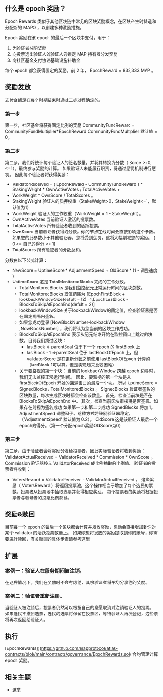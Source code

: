 ## 什么是 epoch 奖励？

Epoch Rewards 类似于其他区块链中常见的区块奖励概念，在区块产生时铸造和分配新的 MAPO ，以创建多种激励措施。

Epoch 奖励在该 epoch 的最后一个区块中支付，用于：

1. 为验证者分配奖励
2. 向投票选出验证人的验证人的锁定 MAP 持有者分发奖励
3. 向社区基金支付协议基础设施补助金

每个 epoch 都会获得固定的奖励。前 2 年， EpochReward = 833,333 MAP 。

## 奖励发放

支付金额是在每个时期结束时通过三步过程确定的。

### 第一步

第一步，社区基金将获得固定比例的奖励
CommunityFundReward = CommunityFundMultiplier*EpochReward
CommunityFundMultiplier 默认值 = 0。

### 第二步

第二步，我们将统计每个验证人的签名数量，并将其转换为分数（ Sorce >=0,<=1），最终参与奖励的计算。
如果验证人未能履行职责，将通过惩罚机制进行惩罚。
因此每个验证者将获得奖励：

- ValidatorReceived = ( EpochReward - CommunityFundReward ) * StakingWeight * OwnActiveVotes / TotalActiveVotes +
- WorkWeight * OwnScore / TotalScores 。
- StakingWeight 验证人的质押权重（StakeWeight>0，StakeWeight<=1，默认值为1）
- WorkWeight 验证人的工作权重（WorkWeight = 1 - StakeWeight）。
- OwnActiveVotes 当前验证人激活的投票数。
- TotalActiveVotes 所有验证者收到的活跃投票。
- OwnScore
  当前验证者获得的分数。你的节点在线时间会直接影响这个参数。如果您的此参数小于其他验证器，您将受到惩罚，这将大幅削减您的奖励。 (
  0 <= 自己的得分 <= 1)
- TotalScores 所有验证者的分数总和。

分数由以下公式计算：

- NewScore = UptimeScore * AdjustmentSpeed + OldScore * (1 - 调整速度 )
- UptimeScore 这是 TotalMonitoredBlocks 完成的工作分数。
    - TotalMonitoredBlocks 是我们监控纪元正常运行时间的区块总数。
    - TotalMonitoredBlocks
      取值范围为 [EpochFirstBlock + lookbackWindowSize(defult = 12) -1,EpochLastBlock - BlocksToSkipAtEpochEnd(defult = 2)]
    - lookbackWindowSize 关于lookbackWindow的固定值，检查验证器是否在固定间隔内签名。
    - 如果您成功登录 [NowBlockNumber-lookbackWindow ,NowBlockNumber] ，我们将认为您当前的区块工作成功。
    - BlocksToSkipAtEpochEnd 表示从纪元结束开始在监控窗口上跳过的块数。目前我们跳过区块：
        - lastBlock => parentSeal 位于下一个 epoch 的 firstBlock 上
        - lastBlock - 1 =>parentSeal 位于 lastBlockOfEpoch 上，但 validatorScore 是在更新分数之前使用 lastBlockOfEpoch
          计算的 （lastBlock-1可以算，但是实现起来比较困难）
    - 关于要监视的第一个块：
      当前的 lookbackWindow 跨越 epoch 边界时，我们无法监控正常运行时间。
      因此，要监视的第一个块是从 firstBlockOfEpoch 开始的回溯窗口的最后一个块。
      所以 UptimeScore = SignedBlocks / TotalMonitoredBlocks 。
      SignedBlocks 验证者签名的区块数量，每次生成区块时都会检查该数量。
      首先，检查当前块是否在 BlocksToSkipAtEpochEnd 中。
      其次，检查当前区块审核期是否签署。如果存在则视为签名成功
      如果第一步和第二步成功 SignedBlocks 将加 1。
      AdjustmentSpeed 调整因子。这种方式将鼓励验证器稳定。（'AdjustmentSpeed' 默认值为 0.2）。
      OldScore 这是该验证人最后一个epoch的得分。（第一个分配epoch奖励OldScore为0）

### 第三步

第三步，由于验证者会将奖励分发给投票者，因此实际验证者将收到奖励：
ValidatorActualReceived = ValidatorReceived * Commission * OwnScore 。
Commission 验证器按与 ValidatorReceived 成比例抽取的比例值。
验证者的投票者将收到：

- VotersReward = ValidatorReceived - ValidatorActualReceived 。
  这些奖励（ VotersReward ）将返回投票池。这个操作相当于增加了每个选民的票数。投票者从投票池中抽取选票并获得相应奖励。
  每个投票者的奖励将根据投票者与验证者的投票比例获得。

## 奖励&赎回

目前每一个 epoch 的最后一个区块都会计算并发放奖励，奖励会直接增加到你对某个 validator 的活跃投票数量上。
如果你想将发放的奖励提取到你的账号，你需要进行赎回，有关赎回的具体步骤请参考[这里](/docs/base/mapo-relay-chain/example/how-to-withdraw.md)

## 扩展

### 案例一：验证人在服务期间被注销。

在这种情况下，我们在奖励时不会考虑他，其余验证者将平均分享他的奖励。

### 案例二：验证者重新注册。

当验证人被注销后，投票者仍然可以根据自己的意愿取消对注销验证人的投票。
如果选民不撤回选票，选民的选票将保留在投票区，等待验证人再次登记，这些票将再次返回给验证人。

## 执行

[EpochRewards])(https://github.com/mapprotocol/atlas-contracts/blob/main/contracts/governance/EpochRewards.sol) 合约管理计算
epoch 奖励。

## 相关主题

- [选举](/docs/base/mapo-relay-chain/protocol/election.md)

